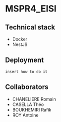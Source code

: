 # MSPR4_EISI

## Technical stack
- Docker
- NestJS

## Deployment
```
insert how to do it
```

## Collaborators
- CHANELIERE Romain
- CASELLA Théo
- BOUKHEMIRI Rafik
- ROY Antoine